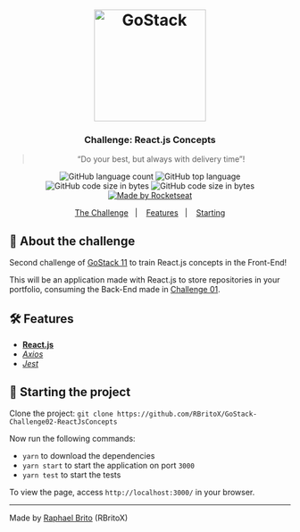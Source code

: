 <h1 align="center">
    <img alt="GoStack" src="https://rocketseat-cdn.s3-sa-east-1.amazonaws.com/bootcamp-header.png" width="200px" />
</h1>

<h3 align="center">
  Challenge: React.js Concepts
</h3>

<blockquote align="center">“Do your best, but always with delivery time”!</blockquote>

<p align="center">
  <img alt="GitHub language count" src="https://img.shields.io/github/languages/count/rbritox/GoStack-Challenge02-ReactJsConcepts">

  <img alt="GitHub top language" src="https://img.shields.io/github/languages/top/rbritox/GoStack-Challenge02-ReactJsConcepts">
  
  <img alt="GitHub code size in bytes" src="https://img.shields.io/github/repo-size/rbritox/GoStack-Challenge02-ReactJsConcepts">

  <img alt="GitHub code size in bytes" src="https://img.shields.io/codacy/grade/23c95cbb62f947289d85160741cdf805">

  <a href="https://github.com/RBritoX/GoStack-Challenge02-ReactJsConcepts/blob/master/LICENSE">
    <img alt="Made by Rocketseat" src="https://img.shields.io/github/license/rbritox/GoStack-Challenge02-ReactJsConcepts">
  </a>
</p>

<p align="center">
  <a href="#rocket-about-the-challenge">The Challenge</a>&nbsp;&nbsp;&nbsp;|&nbsp;&nbsp;&nbsp;
  <a href="#hammer_and_wrench-features">Features</a>&nbsp;&nbsp;&nbsp;|&nbsp;&nbsp;&nbsp;
  <a href="#checkered_flag-starting-the-project">Starting</a>
</p>

## :rocket: About the challenge

Second challenge of [GoStack 11](https://rocketseat.com.br/gostack) to train React.js concepts in the Front-End!

This will be an application made with React.js to store repositories in your portfolio, consuming the Back-End made in [Challenge 01](https://github.com/RBritoX/GoStack-Challenge01-NodeJsConcepts).

## :hammer_and_wrench: Features

- **[React.js](https://pt-br.reactjs.org/)**
- *[Axios](https://nodemon.io/)*
- *[Jest](https://jestjs.io/)*

## :checkered_flag: Starting the project

Clone the project: `git clone https://github.com/RBritoX/GoStack-Challenge02-ReactJsConcepts`

Now run the following commands:

- `yarn` to download the dependencies
- `yarn start` to start the application on port `3000`
- `yarn test` to start the tests

To view the page, access `http://localhost:3000/` in your browser.

---

Made by [Raphael Brito](https://www.linkedin.com/in/raphaellbrito/) (RBritoX)
